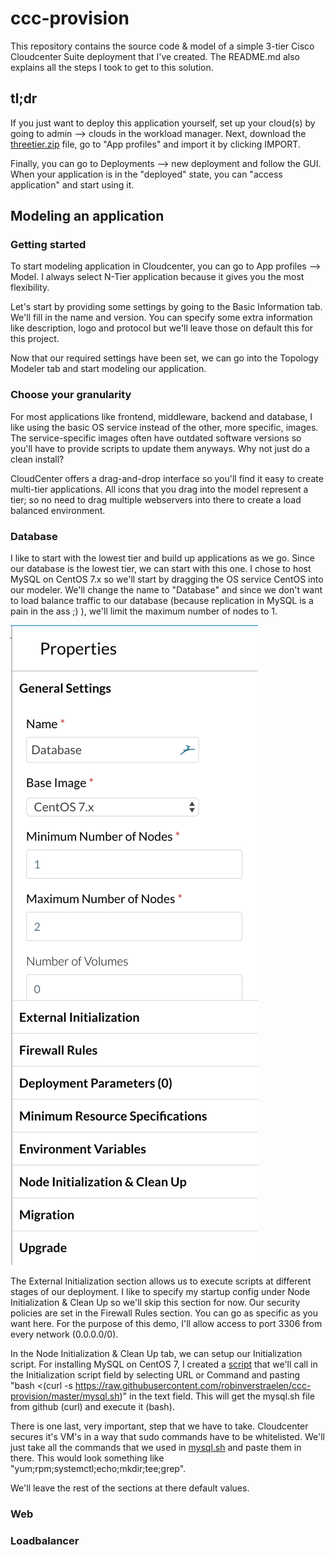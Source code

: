 # ccc-provision

This repository contains the source code & model of a simple 3-tier Cisco Cloudcenter Suite deployment that I've created. The README.md also explains all the steps I took to get to this solution.

## tl;dr

If you just want to deploy this application yourself, set up your cloud(s) by going to admin --> clouds in the workload manager. Next, download the [threetier.zip](threetier.zip) file, go to "App profiles" and import it by clicking IMPORT.

Finally, you can go to Deployments --> new deployment and follow the GUI. When your application is in the "deployed" state, you can "access application" and start using it.

## Modeling an application

### Getting started

To start modeling application in Cloudcenter, you can go to App profiles --> Model. I always select N-Tier application because it gives you the most flexibility.

Let's start by providing some settings by going to the Basic Information tab. We'll fill in the name and version. You can specify some extra information like description, logo and protocol but we'll leave those on default this for this project.

Now that our required settings have been set, we can go into the Topology Modeler tab and start modeling our application.

### Choose your granularity

For most applications like frontend, middleware, backend and database, I like using the basic OS service instead of the other, more specific, images. The service-specific images often have outdated software versions so you'll have to provide scripts to update them anyways. Why not just do a clean install?

CloudCenter offers a drag-and-drop interface so you'll find it easy to create multi-tier applications. All icons that you drag into the model represent a tier; so no need to drag multiple webservers into there to create a load balanced environment.

### Database

I like to start with the lowest tier and build up applications as we go. Since our database is the lowest tier, we can start with this one. I chose to host MySQL on CentOS 7.x so we'll start by dragging the OS service CentOS into our modeler. We'll change the name to "Database" and since we don't want to load balance traffic to our database (because replication in MySQL is a pain in the ass ;) ), we'll limit the maximum number of nodes to 1.

![image of Properties](img/properties.png)

The External Initialization section allows us to execute scripts at different stages of our deployment. I like to specify my startup config under Node Initialization & Clean Up so we'll skip this section for now. Our security policies are set in the Firewall Rules section. You can go as specific as you want here. For the purpose of this demo, I'll allow access to port 3306 from every network (0.0.0.0/0).

In the Node Initialization & Clean Up tab, we can setup our Initialization script. For installing MySQL on CentOS 7, I created a [script](mysql.sh) that we'll call in the Initialization script field by selecting URL or Command and pasting "bash <(curl -s https://raw.githubusercontent.com/robinverstraelen/ccc-provision/master/mysql.sh)" in the text field. This will get the mysql.sh file from github (curl) and execute it (bash).

There is one last, very important, step that we have to take. Cloudcenter secures it's VM's in a way that sudo commands have to be whitelisted. We'll just take all the commands that we used in [mysql.sh](mysql.sh) and paste them in there. This would look something like "yum;rpm;systemctl;echo;mkdir;tee;grep".

We'll leave the rest of the sections at there default values.

### Web

### Loadbalancer